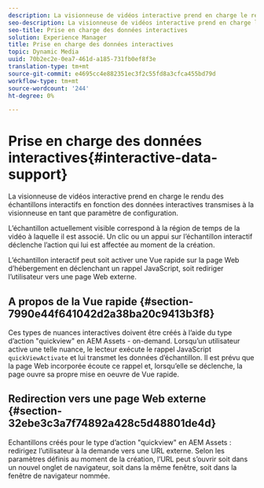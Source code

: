 ```yaml
---
description: La visionneuse de vidéos interactive prend en charge le rendu des échantillons interactifs en fonction des données interactives transmises à la visionneuse en tant que paramètre de configuration.
seo-description: La visionneuse de vidéos interactive prend en charge le rendu des échantillons interactifs en fonction des données interactives transmises à la visionneuse en tant que paramètre de configuration.
seo-title: Prise en charge des données interactives
solution: Experience Manager
title: Prise en charge des données interactives
topic: Dynamic Media
uuid: 70b2ec2e-0ea7-461d-a185-731fb0ef8f3e
translation-type: tm+mt
source-git-commit: e4695cc4e882351ec3f2c55fd8a3cfca455bd79d
workflow-type: tm+mt
source-wordcount: '244'
ht-degree: 0%

---
```



# Prise en charge des données interactives{#interactive-data-support}

La visionneuse de vidéos interactive prend en charge le rendu des échantillons interactifs en fonction des données interactives transmises à la visionneuse en tant que paramètre de configuration.

L’échantillon actuellement visible correspond à la région de temps de la vidéo à laquelle il est associé. Un clic ou un appui sur l’échantillon interactif déclenche l’action qui lui est affectée au moment de la création.

L’échantillon interactif peut soit activer une Vue rapide sur la page Web d’hébergement en déclenchant un rappel JavaScript, soit rediriger l’utilisateur vers une page Web externe.

## A propos de la Vue rapide {#section-7990e44f641042d2a38ba20c9413b3f8}

Ces types de nuances interactives doivent être créés à l’aide du type d’action &quot;quickview&quot; en AEM Assets - on-demand. Lorsqu’un utilisateur active une telle nuance, le lecteur exécute le rappel JavaScript `quickViewActivate` et lui transmet les données d’échantillon. Il est prévu que la page Web incorporée écoute ce rappel et, lorsqu’elle se déclenche, la page ouvre sa propre mise en oeuvre de Vue rapide.

## Redirection vers une page Web externe {#section-32ebe3c3a7f74892a428c5d48801de4d}

Echantillons créés pour le type d’action &quot;quickview&quot; en AEM Assets : redirigez l’utilisateur à la demande vers une URL externe. Selon les paramètres définis au moment de la création, l’URL peut s’ouvrir soit dans un nouvel onglet de navigateur, soit dans la même fenêtre, soit dans la fenêtre de navigateur nommée.
